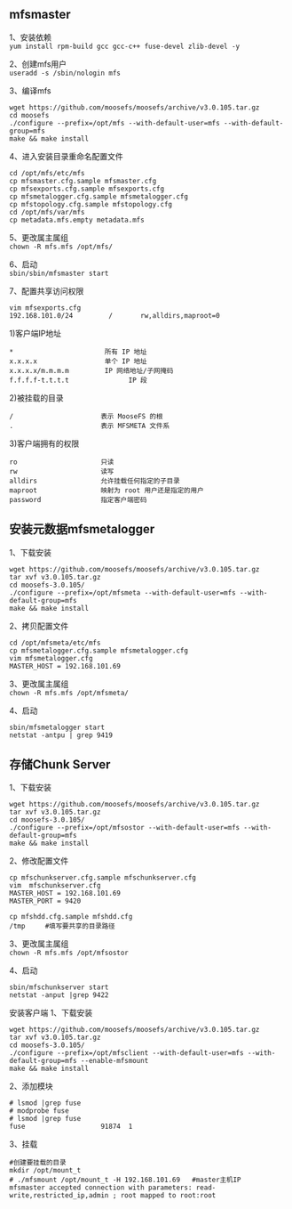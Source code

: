 mfsmaster
---
1、安装依赖  
``` yum install rpm-build gcc gcc-c++ fuse-devel zlib-devel -y ```  

2、创建mfs用户  
``` useradd -s /sbin/nologin mfs ```  

3、编译mfs  
```
wget https://github.com/moosefs/moosefs/archive/v3.0.105.tar.gz
cd moosefs
./configure --prefix=/opt/mfs --with-default-user=mfs --with-default-group=mfs
make && make install
```  

4、进入安装目录重命名配置文件  
```
cd /opt/mfs/etc/mfs
cp mfsmaster.cfg.sample mfsmaster.cfg
cp mfsexports.cfg.sample mfsexports.cfg
cp mfsmetalogger.cfg.sample mfsmetalogger.cfg
cp mfstopology.cfg.sample mfstopology.cfg
cd /opt/mfs/var/mfs
cp metadata.mfs.empty metadata.mfs
```  

5、更改属主属组  
``` chown -R mfs.mfs /opt/mfs/ ```  

6、启动  
``` sbin/sbin/mfsmaster start ```  

7、配置共享访问权限  
```
vim mfsexports.cfg
192.168.101.0/24         /       rw,alldirs,maproot=0
```  
1)客户端IP地址  
```
*                       所有 IP 地址 
x.x.x.x                 单个 IP 地址 
x.x.x.x/m.m.m.m         IP 网络地址/子网掩码 
f.f.f.f-t.t.t.t               IP 段 
```  

2)被挂载的目录  
```
/                      表示 MooseFS 的根 
.                      表示 MFSMETA 文件系
``` 

3)客户端拥有的权限  
```
ro                     只读
rw                     读写
alldirs                允许挂载任何指定的子目录 
maproot                映射为 root 用户还是指定的用户
password               指定客户端密码
```  

安装元数据mfsmetalogger
---
1、下载安装
```
wget https://github.com/moosefs/moosefs/archive/v3.0.105.tar.gz
tar xvf v3.0.105.tar.gz 
cd moosefs-3.0.105/
./configure --prefix=/opt/mfsmeta --with-default-user=mfs --with-default-group=mfs
make && make install
```  

2、拷贝配置文件  
```
cd /opt/mfsmeta/etc/mfs
cp mfsmetalogger.cfg.sample mfsmetalogger.cfg
vim mfsmetalogger.cfg
MASTER_HOST = 192.168.101.69
```  

3、更改属主属组  
``` chown -R mfs.mfs /opt/mfsmeta/ ```  

4、启动  
```
sbin/mfsmetalogger start
netstat -antpu | grep 9419
```  

存储Chunk Server  
---
1、下载安装
```
wget https://github.com/moosefs/moosefs/archive/v3.0.105.tar.gz
tar xvf v3.0.105.tar.gz 
cd moosefs-3.0.105/
./configure --prefix=/opt/mfsostor --with-default-user=mfs --with-default-group=mfs
make && make install
```  

2、修改配置文件  
```
cp mfschunkserver.cfg.sample mfschunkserver.cfg
vim  mfschunkserver.cfg
MASTER_HOST = 192.168.101.69
MASTER_PORT = 9420

cp mfshdd.cfg.sample mfshdd.cfg
/tmp     #填写要共享的目录路径

```  

3、更改属主属组  
``` chown -R mfs.mfs /opt/mfsostor ```  

4、启动  
```
sbin/mfschunkserver start
netstat -anput |grep 9422
```  


安装客户端
1、下载安装
```
wget https://github.com/moosefs/moosefs/archive/v3.0.105.tar.gz
tar xvf v3.0.105.tar.gz 
cd moosefs-3.0.105/
./configure --prefix=/opt/mfsclient --with-default-user=mfs --with-default-group=mfs --enable-mfsmount
make && make install
```  

2、添加模块
```
# lsmod |grep fuse
# modprobe fuse
# lsmod |grep fuse
fuse                   91874  1 
```  

3、挂载  
```
#创建要挂载的目录
mkdir /opt/mount_t 
# ./mfsmount /opt/mount_t -H 192.168.101.69   #master主机IP
mfsmaster accepted connection with parameters: read-write,restricted_ip,admin ; root mapped to root:root
```  
